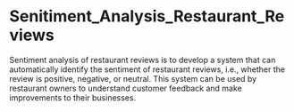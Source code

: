 # Senitiment_Analysis_Restaurant_Reviews
 Sentiment analysis of restaurant reviews is to develop a system that can automatically identify the sentiment of restaurant reviews, i.e., whether the review is positive, negative, or neutral. This system can be used by restaurant owners to understand customer feedback and make improvements to their businesses. 
